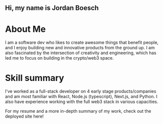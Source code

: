 ## Hi, my name is Jordan Boesch


# About Me
I am a software dev who likes to create awesome things that benefit people, and I enjoy building new and innovative products from the ground up. I am also fascinated by the intersection of creativity and engineering, which has led me to focus on building in the crypto/web3 space.

# Skill summary
I've worked as a full-stack developer on 4 early stage products/companies and am most familiar with React, Node.js (typescript), Next.js, and Python. I also have experience working with the full web3 stack in various capacities. 

For my resume and a more in-depth summary of my work, check out the deployed site here!